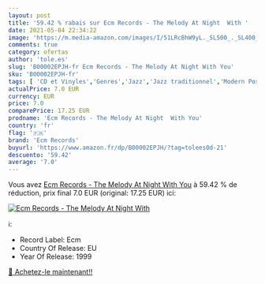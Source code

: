 ```yaml
---
layout: post
title: '59.42 % rabais sur Ecm Records - The Melody At Night  With '
date: 2021-05-04 22:34:22
image: 'https://m.media-amazon.com/images/I/51LRcBhW9yL._SL500_._SL400_.jpg'
comments: true
category: ofertas
author: 'tole.es'
slug: 'B00002EPJH-fr Ecm Records - The Melody At Night With You'
sku: 'B00002EPJH-fr'
tags: [ 'CD et Vinyles','Genres','Jazz','Jazz traditionnel','Modern Post-Bebop','Pop','ecm records', ]
actualPrice: 7.0 EUR
currency: EUR
price: 7.0
comparePrice: 17.25 EUR
prodname: 'Ecm Records - The Melody At Night  With You'
country: 'fr'
flag: '🇫🇷'
brand: 'Ecm Records'
buyurl: 'https://www.amazon.fr/dp/B00002EPJH/?tag=tolees0d-21'
descuento: '59.42'
average: '7.0'
---
```


Vous avez [Ecm Records - The Melody At Night  With You](https://www.amazon.fr/dp/B00002EPJH/?tag=tolees0d-21)  à  59.42 % de réduction, prix final  7.0 EUR (original: 17.25 EUR) ici:

[![Ecm Records - The Melody At Night  With ](https://m.media-amazon.com/images/I/51LRcBhW9yL._SL500_._SL400_.jpg)](https://www.amazon.fr/dp/B00002EPJH/?tag=tolees0d-21)

ℹ️:

- Record Label: Ecm
- Country Of Release: EU
- Year Of Release: 1999

[🛒 Achetez-le maintenant!!](https://www.amazon.fr/dp/B00002EPJH/?tag=tolees0d-21)
